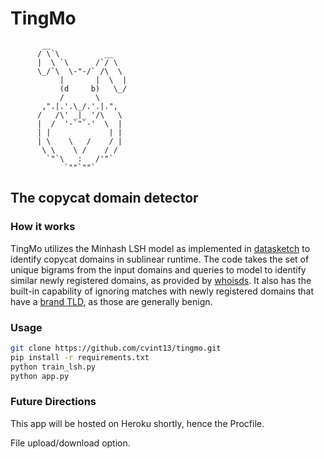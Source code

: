 # TingMo

```
       __
      / \`\          __
      |  \ `\      /`/ \
      \_/`\  \-"-/` /\  \
           |       |  \  |
           (d     b)   \_/
           /       \
       ,".|.'.\_/.'.|.",
      /   /\' _|_ '/\   \
      |  /  '-`"`-'  \  |
      | |             | |
      | \    \   /    / |
       \ \    \ /    / /
        `"`\   :   /'"`
            `""`""`

```

## The copycat domain detector

### How it works

TingMo utilizes the Minhash LSH model as implemented in [datasketch](https://ekzhu.github.io/datasketch/lsh.html)
to identify copycat domains in sublinear runtime. The code takes the set
of unique bigrams from the input domains and queries to model to identify
similar newly registered domains, as provided by [whoisds](https://whoisds.com/newly-registered-domains). 
It also has the built-in capability of ignoring matches with newly registered domains 
that have a [brand TLD](https://dotbrandobservatory.com/dashboard/dot-brand-dashboard/), 
as those are generally benign.

### Usage

```bash
git clone https://github.com/cvint13/tingmo.git
pip install -r requirements.txt
python train_lsh.py
python app.py

``` 

### Future Directions

This app will be hosted on Heroku shortly, hence the Procfile.

File upload/download option.